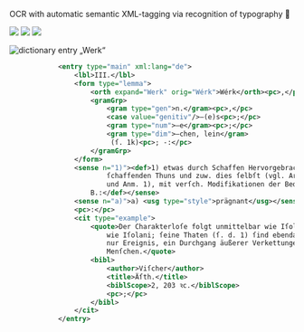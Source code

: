 OCR with automatic semantic XML-tagging via recognition of typography 🖖

![](https://img.shields.io/badge/license-CC%20BY--SA%204.0-brightgreen)
![](https://img.shields.io/github/last-commit/sgoettel/strelitz)
![](https://img.shields.io/twitter/follow/dwds_sgoettel?label=Follow&style=social)


![dictionary entry „Werk“](https://i.imgur.com/9Rzn4RK.jpg)

```xml
            <entry type="main" xml:lang="de">
                <lbl>III.</lbl>
                <form type="lemma">
                    <orth expand="Werk" orig="Wérk">Wérk</orth><pc>,</pc>
                    <gramGrp>
                        <gram type="gen">n.</gram><pc>,</pc>
                        <case value="genitiv"/>–(e)s<pc>;</pc>
                        <gram type="num">–e</gram><pc>;</pc> 
                        <gram type="dim">–chen, lein</gram>
                         (ſ. 1k)<pc>; -:</pc>
                    </gramGrp>
                </form>
                <sense n="1)"><def>1) etwas durch Schaffen Hervorgebrachtes, das Erzeugnis
                        ſchaffenden Thuns und zuw. dies ſelbſt (vgl. Arbeit 5
                        und Anm. 1), mit verſch. Modifikationen der Bed., z.
                    B.:</def></sense>
                <sense n="a)">a) <usg type="style">prägnant</usg></sense>
                <pc>:</pc>
                <cit type="example">
                    <quote>Der Charakterloſe folgt unmittelbar wie Iſolani; ſeine Thatenunmittelbar
                        wie Iſolani; ſeine Thaten (ſ. d. 1) ſind ebendaher nicht ſeine W–e, ſondern
                        nur Ereignis, ein Durchgang äußerer Verkettungen durch einen
                        Menſchen.</quote>
                    <bibl>
                        <author>Viſcher</author>
                        <title>Äſth.</title>
                        <biblScope>2, 203 ꝛc.</biblScope>
                        <pc>;</pc>
                    </bibl>
                </cit>
            </entry>
